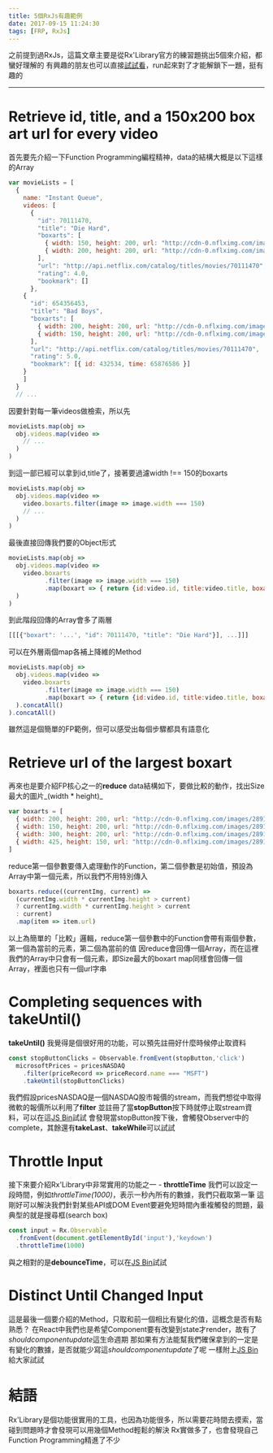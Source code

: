 ```yaml
---
title: 5個RxJs有趣範例
date: 2017-09-15 11:24:30
tags: [FRP, RxJs]
---
```

之前提到過RxJs，這篇文章主要是從Rx'Library官方的練習題挑出5個來介紹，都蠻好理解的
有興趣的朋友也可以直接[試試看](http://reactivex.io/learnrx/)，run起來對了才能解鎖下一題，挺有趣的

***

# Retrieve id, title, and a 150x200 box art url for every video

首先要先介紹一下Function Programming編程精神，data的結構大概是以下這樣的Array

``` javascript
var movieLists = [
  {
    name: "Instant Queue",
    videos: [
      {
        "id": 70111470,
        "title": "Die Hard",
        "boxarts": [
          { width: 150, height: 200, url: "http://cdn-0.nflximg.com/images/2891/DieHard150.jpg" },
          { width: 200, height: 200, url: "http://cdn-0.nflximg.com/images/2891/DieHard200.jpg" }
        ],
        "url": "http://api.netflix.com/catalog/titles/movies/70111470",
        "rating": 4.0,
        "bookmark": []
      },
    {
      "id": 654356453,
      "title": "Bad Boys",
      "boxarts": [
        { width: 200, height: 200, url: "http://cdn-0.nflximg.com/images/2891/BadBoys200.jpg" },
        { width: 150, height: 200, url: "http://cdn-0.nflximg.com/images/2891/BadBoys150.jpg" }
      ],
      "url": "http://api.netflix.com/catalog/titles/movies/70111470",
      "rating": 5.0,
      "bookmark": [{ id: 432534, time: 65876586 }]
    }
    ]
  }
  // ...
```

因要針對每一筆videos做檢索，所以先

``` javascript
movieLists.map(obj =>
  obj.videos.map(video =>
    // ...
  )
)
```

到這一部已經可以拿到id,title了，接著要過濾width !== 150的boxarts

``` javascript
movieLists.map(obj =>
  obj.videos.map(video =>
    video.boxarts.filter(image => image.width === 150)
    // ...
  )
)
```

最後直接回傳我們要的Object形式

``` javascript
movieLists.map(obj =>
  obj.videos.map(video =>
    video.boxarts
          .filter(image => image.width === 150)
          .map(boxart => { return {id:video.id, title:video.title, boxart:boxart.url}})
  )
)
```

到此階段回傳的Array會多了兩層

``` javascript
[[[{"boxart": '...', "id": 70111470, "title": "Die Hard"}], ...]]]
```

可以在外層兩個map各補上降維的Method

``` javascript
movieLists.map(obj =>
  obj.videos.map(video =>
    video.boxarts
          .filter(image => image.width === 150)
          .map(boxart => { return {id:video.id, title:video.title, boxart:boxart.url}})
  ).concatAll()
).concatAll()
```

雖然這是個簡單的FP範例，但可以感受出每個步驟都具有語意化

# Retrieve url of the largest boxart

再來也是要介紹FP核心之一的**reduce**
data結構如下，要做比較的動作，找出Size最大的圖片_(width * height)_

``` javascript
var boxarts = [
  { width: 200, height: 200, url: "http://cdn-0.nflximg.com/images/2891/Fracture200.jpg" },
  { width: 150, height: 200, url: "http://cdn-0.nflximg.com/images/2891/Fracture150.jpg" },
  { width: 300, height: 200, url: "http://cdn-0.nflximg.com/images/2891/Fracture300.jpg" },
  { width: 425, height: 150, url: "http://cdn-0.nflximg.com/images/2891/Fracture425.jpg" }
]
```

reduce第一個參數要傳入處理動作的Function，第二個參數是初始值，預設為Array中第一個元素，所以我們不用特別傳入

``` javascript
boxarts.reduce((currentImg, current) =>
  (currentImg.width * currentImg.height > current)
  ? currentImg.width * currentImg.height > current
  : current)
  .map(item => item.url)
```

以上為簡單的「比較」邏輯，reduce第一個參數中的Function會帶有兩個參數，第一個為當前的元素，第二個為當前的值
因reduce會回傳一個Array，而在這裡我們的Array中只會有一個元素，即Size最大的boxart
map同樣會回傳一個Array，裡面也只有一個url字串

# Completing sequences with takeUntil()

**takeUntil()** 我覺得是個很好用的功能，可以預先註冊好什麼時候停止取資料

``` javascript
const stopButtonClicks = Observable.fromEvent(stopButton,'click')
  microsoftPrices = pricesNASDAQ
    .filter(priceRecord => priceRecord.name === "MSFT")
    .takeUntil(stopButtonClicks)
```

我們假設pricesNASDAQ是一個NASDAQ股市報價的stream，而我們想從中取得微軟的報價所以利用了**filter**
並註冊了當**stopButton**按下時就停止取stream資料，可以在這[JS Bin](https://jsbin.com/zuvavetuno/1/edit?js,console,output)試試
會發現當stopButton按下後，會觸發Observer中的complete，其餘還有**takeLast**、**takeWhile**可以試試

# Throttle Input

接下來要介紹Rx'Library中非常實用的功能之一 - **throttleTime**
我們可以設定一段時間，例如*throttleTime(1000)*，表示一秒內所有的數據，我們只截取第一筆
這剛好可以解決我們針對某些API或DOM Event要避免短時間內重複觸發的問題，最典型的就是搜尋框(search box)

```javascript
const input = Rx.Observable
  .fromEvent(document.getElementById('input'),'keydown')
  .throttleTime(1000)
```

與之相對的是**debounceTime**，可以在[JS Bin](https://jsbin.com/zuvavetuno/1/edit?js,console,output)試試

# Distinct Until Changed Input

這是最後一個要介紹的Method，只取和前一個相比有變化的值，這概念是否有點熟悉？
在React中我們也是希望Component要有改變到state才render，故有了*shouldcomponentupdate*這生命週期
那如果有方法能幫我們確保拿到的一定是有變化的數據，是否就能少寫這*shouldcomponentupdate*了呢
一樣附上[JS Bin](https://jsbin.com/zuvavetuno/1/edit?js,console,output)給大家試試

# 結語

Rx'Library是個功能很實用的工具，也因為功能很多，所以需要花時間去摸索，當碰到問題時才會發現可以用幾個Method輕鬆的解決
Rx實做多了，也會發現自己Function Programming精進了不少